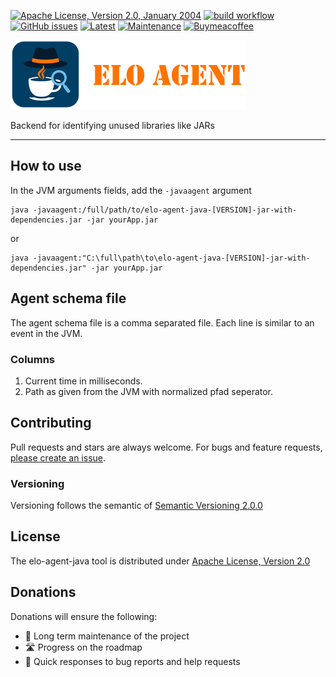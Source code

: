[![Apache License, Version 2.0, January 2004](https://img.shields.io/github/license/apache/maven.svg?label=License)][license]
[![build workflow](https://github.com/elomagic/elo-agent-java/actions/workflows/maven.yml/badge.svg)](https://github.com/elomagic/elo-agent-java/actions)
[![GitHub issues](https://img.shields.io/github/issues-raw/elomagic/elo-agent-java)](https://github.com/elomagic/elo-agent-java/issues)
[![Latest](https://img.shields.io/github/release/elomagic/elo-agent-java.svg)](https://github.com/elomagic/elo-agent-java/releases)
[![Maintenance](https://img.shields.io/badge/Maintained%3F-yes-green.svg)](https://github.com/elomagic/elo-agent-java/graphs/commit-activity)
[![Buymeacoffee](https://badgen.net/badge/icon/buymeacoffee?icon=buymeacoffee&label)](https://www.buymeacoffee.com/elomagic)

![](/doc/header.png "Logo")

Backend for identifying unused libraries like JARs

---

## How to use

In the JVM arguments fields, add the ``-javaagent`` argument

```shell
java -javaagent:/full/path/to/elo-agent-java-[VERSION]-jar-with-dependencies.jar -jar yourApp.jar
```

or 

```shell
java -javaagent:"C:\full\path\to\elo-agent-java-[VERSION]-jar-with-dependencies.jar" -jar yourApp.jar
```

## Agent schema file

The agent schema file is a comma separated file. Each line is similar to an event in the JVM.

### Columns

1. Current time in milliseconds.
2. Path as given from the JVM with normalized pfad seperator. 

## Contributing

Pull requests and stars are always welcome. For bugs and feature requests, [please create an issue](../../issues/new).

### Versioning

Versioning follows the semantic of [Semantic Versioning 2.0.0](https://semver.org/)

## License

The elo-agent-java tool is distributed under [Apache License, Version 2.0][license]

## Donations

Donations will ensure the following:

* 🔨 Long term maintenance of the project
* 🛣 Progress on the roadmap
* 🐛 Quick responses to bug reports and help requests

[license]: https://www.apache.org/licenses/LICENSE-2.0



